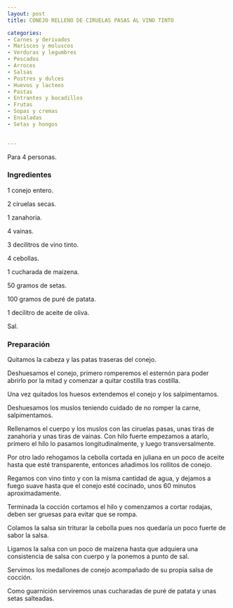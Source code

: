 ```yaml
---
layout: post
title: CONEJO RELLENO DE CIRUELAS PASAS AL VINO TINTO

categories:
- Carnes y derivados
- Mariscos y moluscos
- Verduras y legumbres
- Pescados
- Arroces
- Salsas
- Postres y dulces
- Huevos y lacteos
- Pastas
- Entrantes y bocadillos
- Frutas
- Sopas y cremas
- Ensaladas
- Setas y hongos
 

---
```


Para 4 personas.

<h3>Ingredientes</h3>

1 conejo entero.

2 ciruelas secas.

1 zanahoria.

4 vainas.

3 decilitros de vino tinto.

4 cebollas.

1 cucharada de maizena.

50 gramos de setas.

100 gramos de puré de patata.

1 decilitro de aceite de oliva.

Sal.

<h3>Preparación</h3>

Quitamos la cabeza y las patas traseras del conejo.

Deshuesamos el conejo, primero romperemos el esternón para poder abrirlo por la mitad y comenzar a quitar costilla tras costilla.

Una vez quitados los huesos extendemos el conejo y los salpimentamos.

Deshuesamos los muslos teniendo cuidado de no romper la carne, salpimentamos.

Rellenamos el cuerpo y los muslos con las ciruelas pasas, unas tiras de zanahoria y unas tiras de vainas. Con hilo fuerte empezamos a atarlo, primero el hilo lo pasamos longitudinalmente, y luego transversalmente.

Por otro lado rehogamos la cebolla cortada en juliana en un poco de aceite hasta que esté transparente, entonces añadimos los rollitos de conejo.

Regamos con vino tinto y con la misma cantidad de agua, y dejamos a fuego suave hasta que el conejo esté cocinado, unos 60 minutos aproximadamente.

Terminada la cocción cortamos el hilo y comenzamos a cortar rodajas, deben ser gruesas para evitar que se rompa.

Colamos la salsa sin triturar la cebolla pues nos quedaría un poco fuerte de sabor la salsa.

Ligamos la salsa con un poco de maizena hasta que adquiera una consistencia de salsa con cuerpo y la ponemos a punto de sal.

Servimos los medallones de conejo acompañado de su propia salsa de cocción.

Como guarnición serviremos unas cucharadas de puré de patata y unas setas salteadas.


